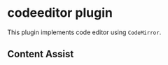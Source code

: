 codeeditor plugin
=============

This plugin implements code editor using `CodeMirror`.


## Content Assist
